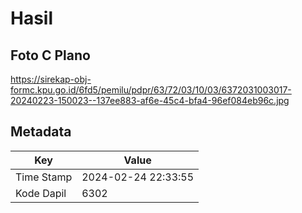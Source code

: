 # Hasil

## Foto C Plano

https://sirekap-obj-formc.kpu.go.id/6fd5/pemilu/pdpr/63/72/03/10/03/6372031003017-20240223-150023--137ee883-af6e-45c4-bfa4-96ef084eb96c.jpg


## Metadata

| Key        | Value               |
| ---------- | ------------------- |
| Time Stamp | 2024-02-24 22:33:55 |
| Kode Dapil | 6302                |



